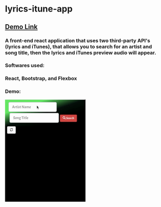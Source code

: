 # lyrics-itune-app
## [Demo Link](http://lyricsfinder.surge.sh/)

### A front-end react application that uses two third-party API's (lyrics and iTunes), that allows you to search for an artist and song title, then the lyrics and iTunes preview audio will appear.

### Softwares used:  
### React, Bootstrap, and Flexbox

### Demo: 
![](lyrics-app.gif)

